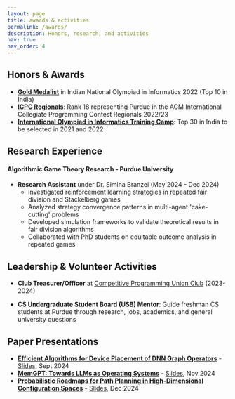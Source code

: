 ```yaml
---
layout: page
title: awards & activities
permalink: /awards/
description: Honors, research, and activities
nav: true
nav_order: 4
---
```


## Honors & Awards

- **[Gold Medalist](https://www.iarcs.org.in/inoi/2022/inoi2022/results_inoi2022.php#gold)** in Indian National Olympiad in Informatics 2022 (Top 10 in India)
- **[ICPC Regionals](https://www.cs.purdue.edu/news/articles/2023/purdue-wins-ecna-regional-programming-competition.html)**: Rank 18 representing Purdue in the ACM International Collegiate Programming Contest Regionals 2022/23
- **[International Olympiad in Informatics Training Camp](https://www.iarcs.org.in/inoi/2021/inoi2021/results_inoi2021.php#ioitc)**: Top 30 in India to be selected in 2021 and 2022

## Research Experience

#### Algorithmic Game Theory Research - Purdue University

- **Research Assistant** under Dr. Simina Branzei (May 2024 - Dec 2024)
  - Investigated reinforcement learning strategies in repeated fair division and Stackelberg games
  - Analyzed strategy convergence patterns in multi-agent 'cake-cutting' problems
  - Developed simulation frameworks to validate theoretical results in fair division algorithms
  - Collaborated with PhD students on equitable outcome analysis in repeated games

## Leadership & Volunteer Activities

- **Club Treasurer/Officer** at [Competitive Programming Union Club](https://purduecpu.com/) (2023-2024)

- **CS Undergraduate Student Board (USB) Mentor**: Guide freshman CS students at Purdue through research, jobs, academics, and general university questions

## Paper Presentations

- **[Efficient Algorithms for Device Placement of DNN Graph Operators](https://arxiv.org/abs/2006.16423)** - [Slides](https://docs.google.com/presentation/d/1e5lnbSu5Vcsbx-vgOdTI9u0Qun5RSzbsAbk6KTMPR1Q/), Sept 2024
- **[MemGPT: Towards LLMs as Operating Systems](https://arxiv.org/abs/2310.08560)** - [Slides](https://docs.google.com/presentation/d/1QYvFLHtXEbJ2Q9b_eobqMPn2D1oa4wq7NJGaRfe2kwU), Nov 2024
- **[Probabilistic Roadmaps for Path Planning in High-Dimensional Configuration Spaces](https://ieeexplore.ieee.org/document/508439)** - [Slides](https://docs.google.com/presentation/d/1yxHirBYo2EUlANpTZop6G5nzpNhK-Ou901cqUswnGXI/), Dec 2024

